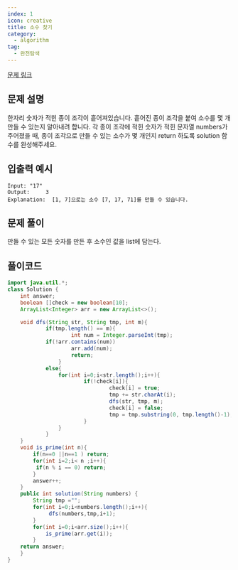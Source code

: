 ```yaml
---
index: 1
icon: creative
title: 소수 찾기
category:
  - algorithm
tag:
  - 완전탐색
---
```


[문제 링크](https://programmers.co.kr/learn/courses/30/lessons/42839)

## 문제 설명

한자리 숫자가 적힌 종이 조각이 흩어져있습니다. 흩어진 종이 조각을 붙여 소수를 몇 개 만들 수 있는지 알아내려 합니다.
각 종이 조각에 적힌 숫자가 적힌 문자열 numbers가 주어졌을 때, 종이 조각으로 만들 수 있는 소수가 몇 개인지 return 하도록 solution 함수를 완성해주세요.

## 입출력 예시

```
Input: "17"
Output: 	3
Explanation:  [1, 7]으로는 소수 [7, 17, 71]를 만들 수 있습니다.

```

## 문제 풀이

만들 수 있는 모든 숫자를 만든 후 소수인 값을 list에 담는다.

## 풀이코드

```java
import java.util.*;
class Solution {
    int answer;
    boolean []check = new boolean[10];
    ArrayList<Integer> arr = new ArrayList<>();

    void dfs(String str, String tmp, int m){
			if(tmp.length() == m){
					int num = Integer.parseInt(tmp);
			if(!arr.contains(num))
					arr.add(num);
					return;
				}
			else{
				for(int i=0;i<str.length();i++){
						if(!check[i]){
								check[i] = true;
								tmp += str.charAt(i);
								dfs(str, tmp, m);
								check[i] = false;
								tmp = tmp.substring(0, tmp.length()-1);
						}
				}
			}
    }
    void is_prime(int n){
        if(n==0 ||n==1 ) return;
        for(int i=2;i< n ;i++){
         if(n % i == 0) return;
        }
        answer++;
    }
    public int solution(String numbers) {
        String tmp ="";
        for(int i=0;i<numbers.length();i++){
             dfs(numbers,tmp,i+1);
        }
        for(int i=0;i<arr.size();i++){
            is_prime(arr.get(i));
        }
    return answer;
    }
}
```
